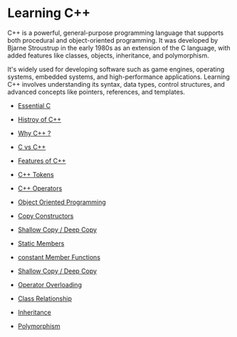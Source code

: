 # Learning C++
C++ is a powerful, general-purpose programming language that supports both procedural and object-oriented programming. It was developed by Bjarne Stroustrup in the early 1980s as an extension of the C language, with added features like classes, objects, inheritance, and polymorphism. 

It's widely used for developing software such as game engines, operating systems, embedded systems, and high-performance applications. Learning C++ involves understanding its syntax, data types, control structures, and advanced concepts like pointers, references, and templates.

- <a href="https://github.com/RaviTambade/tflcpp/tree/main/notes/C/cprogramming.md">Essential C</a>
- <a href="https://github.com/RaviTambade/tflcpp/tree/main/notes/CPP/historycpp.md">Histroy of C++</a>
- <a href="https://github.com/RaviTambade/tflcpp/tree/main/notes/CPP/whycpp.md">Why C++ ?</a>
- <a href="https://github.com/RaviTambade/tflcpp/tree/main/notes/CPP/cvscpp.md">C vs C++</a>
- <a href="https://github.com/RaviTambade/tflcpp/tree/main/notes/CPP/featuresofcpp.md">Features of C++</a>
- <a href="https://github.com/RaviTambade/tflcpp/tree/main/notes/CPP/cpptokens.md">C++ Tokens</a>
- <a href="https://github.com/RaviTambade/tflcpp/tree/main/notes/CPP/operators.md">C++ Operators</a>
- <a href="https://github.com/RaviTambade/tflcpp/tree/main/notes/CPP/oops.md">Object Oriented Programming</a>
- <a href="https://github.com/RaviTambade/ycp/blob/main/notes/CPP/copyconstructor.md">Copy Constructors</a>
- <a href="https://github.com/RaviTambade/ycp/blob/main/CPP/notes/CPP/shallowdeep.md">Shallow Copy / Deep Copy</a>

- <a href="https://github.com/RaviTambade/tflcpp/tree/main/notes/CPP/staticmembers.md">Static Members</a>
- <a href="https://github.com/RaviTambade/tflcpp/tree/main/notes/CPP/constantfunction.md">constant Member Functions</a>

- <a href="https://github.com/RaviTambade/ycp/blob/main/notes/CPP/friendincpp.md">Shallow Copy / Deep Copy</a>

- <a href="https://github.com/RaviTambade/tflcpp/tree/main/notes/CPP/operatoroverloading.md">Operator Overloading</a>
- <a href="https://github.com/RaviTambade/tflcpp/tree/main/notes/CPP/hasaisa.md">Class Relationship</a>
- <a href="https://github.com/RaviTambade/tflcpp/tree/main/notes/CPP/inheritance.md">Inheritance</a>
- <a href="https://github.com/RaviTambade/tflcpp/tree/main/notes/CPP/polymorphism.md">Polymorphism</a>
